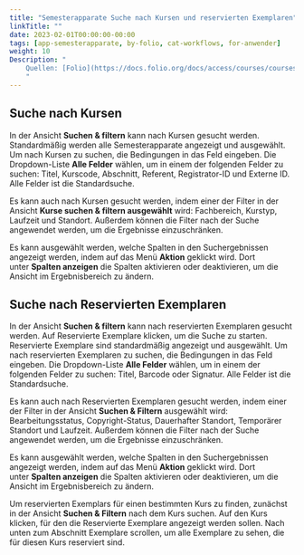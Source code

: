```yaml
---
title: "Semesterapparate Suche nach Kursen und reservierten Exemplaren"
linkTitle: ""
date: 2023-02-01T00:00:00-00:00
tags: [app-semesterapparate, by-folio, cat-workflows, for-anwender]
weight: 10
Description: "
    Quellen: [Folio](https://docs.folio.org/docs/access/courses/courses/#searching-for-courses) & [GBV](https://info.gbv.de/display/FOLIOGBVEXTERN/Folio:+Semesterapparate+Suche+nach+Kursen+und+reservierten+Exemplaren)
    "
---
```


## Suche nach Kursen

In der Ansicht **Suchen & filtern** kann nach Kursen gesucht werden. Standardmäßig werden alle Semesterapparate angezeigt und ausgewählt. Um nach Kursen zu suchen, die Bedingungen in das Feld eingeben. Die Dropdown-Liste **Alle Felder** wählen, um in einem der folgenden Felder zu suchen: Titel, Kurscode, Abschnitt, Referent, Registrator-ID und Externe ID. Alle Felder ist die Standardsuche.

Es kann auch nach Kursen gesucht werden, indem einer der Filter in der Ansicht **Kurse suchen & filtern ausgewählt** wird: Fachbereich, Kurstyp, Laufzeit und Standort. Außerdem können die Filter nach der Suche angewendet werden, um die Ergebnisse einzuschränken.

Es kann ausgewählt werden, welche Spalten in den Suchergebnissen angezeigt werden, indem auf das Menü **Aktion** geklickt wird. Dort unter **Spalten anzeigen** die Spalten aktivieren oder deaktivieren, um die Ansicht im Ergebnisbereich zu ändern.

## Suche nach Reservierten Exemplaren

In der Ansicht **Suchen & filtern** kann nach reservierten Exemplaren gesucht werden. Auf Reservierte Exemplare klicken, um die Suche zu starten. Reservierte Exemplare sind standardmäßig angezeigt und ausgewählt. Um nach reservierten Exemplaren zu suchen, die Bedingungen in das Feld eingeben. Die Dropdown-Liste **Alle Felder** wählen, um in einem der folgenden Felder zu suchen: Titel, Barcode oder Signatur. Alle Felder ist die Standardsuche.

Es kann auch nach Reservierten Exemplaren gesucht werden, indem einer der Filter in der Ansicht **Suchen & Filtern** ausgewählt wird: Bearbeitungsstatus, Copyright-Status, Dauerhafter Standort, Temporärer Standort und Laufzeit. Außerdem können die Filter nach der Suche angewendet werden, um die Ergebnisse einzuschränken.

Es kann ausgewählt werden, welche Spalten in den Suchergebnissen angezeigt werden, indem auf das Menü **Aktion** geklickt wird. Dort unter **Spalten anzeigen** die Spalten aktivieren oder deaktivieren, um die Ansicht im Ergebnisbereich zu ändern.

Um reservierten Exemplars für einen bestimmten Kurs zu finden, zunächst in der Ansicht **Suchen & Filtern** nach dem Kurs suchen. Auf den Kurs klicken, für den die Reservierte Exemplare angezeigt werden sollen. Nach unten zum Abschnitt Exemplare scrollen, um alle Exemplare zu sehen, die für diesen Kurs reserviert sind.
